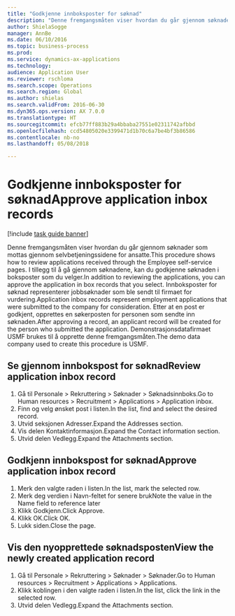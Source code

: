```yaml
--- 
title: "Godkjenne innboksposter for søknad"
description: "Denne fremgangsmåten viser hvordan du går gjennom søknader som mottas gjennom selvbetjeningssidene for ansatte."
author: ShielaSogge
manager: AnnBe
ms.date: 06/10/2016
ms.topic: business-process
ms.prod: 
ms.service: dynamics-ax-applications
ms.technology: 
audience: Application User
ms.reviewer: rschloma
ms.search.scope: Operations
ms.search.region: Global
ms.author: shielas
ms.search.validFrom: 2016-06-30
ms.dyn365.ops.version: AX 7.0.0
ms.translationtype: HT
ms.sourcegitcommit: efcb77ff883b29a4bbaba27551e02311742afbbd
ms.openlocfilehash: ccd54805020e3399471d1b70c6a7be4bf3b86586
ms.contentlocale: nb-no
ms.lasthandoff: 05/08/2018

---
```

# <a name="approve-application-inbox-records"></a><span data-ttu-id="b8048-103">Godkjenne innboksposter for søknad</span><span class="sxs-lookup"><span data-stu-id="b8048-103">Approve application inbox records</span></span>

[!include [task guide banner](../../includes/task-guide-banner.md)]

<span data-ttu-id="b8048-104">Denne fremgangsmåten viser hvordan du går gjennom søknader som mottas gjennom selvbetjeningssidene for ansatte.</span><span class="sxs-lookup"><span data-stu-id="b8048-104">This procedure shows how to review applications received through the Employee self-service pages.</span></span> <span data-ttu-id="b8048-105">I tillegg til å gå gjennom søknadene, kan du godkjenne søknaden i boksposter som du velger.</span><span class="sxs-lookup"><span data-stu-id="b8048-105">In addition to reviewing the applications, you can approve the application in box records that you select.</span></span> <span data-ttu-id="b8048-106">Innboksposter for søknad representerer jobbsøknader som ble sendt til firmaet for vurdering.</span><span class="sxs-lookup"><span data-stu-id="b8048-106">Application inbox records represent employment applications that were submitted to the company for consideration.</span></span> <span data-ttu-id="b8048-107">Etter at en post er godkjent, opprettes en søkerposten for personen som sendte inn søknaden.</span><span class="sxs-lookup"><span data-stu-id="b8048-107">After approving a record, an applicant record will be created for the person who submitted the application.</span></span> <span data-ttu-id="b8048-108">Demonstrasjonsdatafirmaet USMF brukes til å opprette denne fremgangsmåten.</span><span class="sxs-lookup"><span data-stu-id="b8048-108">The demo data company used to create this procedure is USMF.</span></span>


## <a name="review-application-inbox-record"></a><span data-ttu-id="b8048-109">Se gjennom innbokspost for søknad</span><span class="sxs-lookup"><span data-stu-id="b8048-109">Review application inbox record</span></span>
1. <span data-ttu-id="b8048-110">Gå til Personale > Rekruttering > Søknader > Søknadsinnboks.</span><span class="sxs-lookup"><span data-stu-id="b8048-110">Go to Human resources > Recruitment > Applications > Application inbox.</span></span>
2. <span data-ttu-id="b8048-111">Finn og velg ønsket post i listen.</span><span class="sxs-lookup"><span data-stu-id="b8048-111">In the list, find and select the desired record.</span></span>
3. <span data-ttu-id="b8048-112">Utvid seksjonen Adresser.</span><span class="sxs-lookup"><span data-stu-id="b8048-112">Expand the Addresses section.</span></span>
4. <span data-ttu-id="b8048-113">Vis delen Kontaktinformasjon.</span><span class="sxs-lookup"><span data-stu-id="b8048-113">Expand the Contact information section.</span></span>
5. <span data-ttu-id="b8048-114">Utvid delen Vedlegg.</span><span class="sxs-lookup"><span data-stu-id="b8048-114">Expand the Attachments section.</span></span>

## <a name="approve-application-inbox-record"></a><span data-ttu-id="b8048-115">Godkjenn innbokspost for søknad</span><span class="sxs-lookup"><span data-stu-id="b8048-115">Approve application inbox record</span></span>
1. <span data-ttu-id="b8048-116">Merk den valgte raden i listen.</span><span class="sxs-lookup"><span data-stu-id="b8048-116">In the list, mark the selected row.</span></span>
2. <span data-ttu-id="b8048-117">Merk deg verdien i Navn-feltet for senere bruk</span><span class="sxs-lookup"><span data-stu-id="b8048-117">Note the value in the Name field to reference later</span></span>
3. <span data-ttu-id="b8048-118">Klikk Godkjenn.</span><span class="sxs-lookup"><span data-stu-id="b8048-118">Click Approve.</span></span>
4. <span data-ttu-id="b8048-119">Klikk OK.</span><span class="sxs-lookup"><span data-stu-id="b8048-119">Click OK.</span></span>
5. <span data-ttu-id="b8048-120">Lukk siden.</span><span class="sxs-lookup"><span data-stu-id="b8048-120">Close the page.</span></span>

## <a name="view-the-newly-created-application-record"></a><span data-ttu-id="b8048-121">Vis den nyopprettede søknadsposten</span><span class="sxs-lookup"><span data-stu-id="b8048-121">View the newly created application record</span></span>
1. <span data-ttu-id="b8048-122">Gå til Personale > Rekruttering > Søknader > Søknader.</span><span class="sxs-lookup"><span data-stu-id="b8048-122">Go to Human resources > Recruitment > Applications > Applications.</span></span>
2. <span data-ttu-id="b8048-123">Klikk koblingen i den valgte raden i listen.</span><span class="sxs-lookup"><span data-stu-id="b8048-123">In the list, click the link in the selected row.</span></span>
3. <span data-ttu-id="b8048-124">Utvid delen Vedlegg.</span><span class="sxs-lookup"><span data-stu-id="b8048-124">Expand the Attachments section.</span></span>



